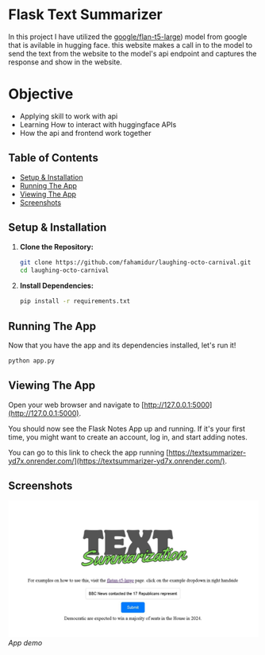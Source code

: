 # Flask Text Summarizer

In this project I have utilized the [google/flan-t5-large](https://huggingface.co/google/flan-t5-large?text=Translate+to+German%3A++My+name+is+Arthur)) model from google that is avilable in hugging face. this website makes a call in to the model to send the text from the website to the model's api endpoint and captures the response and show in the website.

# Objective
- Applying skill to work with api
- Learning How to interact with huggingface APIs
- How the api and frontend work together

## Table of Contents
- [Setup & Installation](#setup--installation)
- [Running The App](#running-the-app)
- [Viewing The App](#viewing-the-app)
- [Screenshots](#screenshots)

## Setup & Installation

1. **Clone the Repository:**
   ```bash
   git clone https://github.com/fahamidur/laughing-octo-carnival.git
   cd laughing-octo-carnival
   ```

2. **Install Dependencies:**
   ```bash
   pip install -r requirements.txt
   ```

## Running The App

Now that you have the app and its dependencies installed, let's run it!

```bash
python app.py
```

## Viewing The App

Open your web browser and navigate to [http://127.0.0.1:5000](http://127.0.0.1:5000).

You should now see the Flask Notes App up and running. If it's your first time, you might want to create an account, log in, and start adding notes.

You can go to this link to check the app running [https://textsummarizer-yd7x.onrender.com/](https://textsummarizer-yd7x.onrender.com/).



## Screenshots
<!-- Add your screenshots here. -->
![Screenshot 1](static/images/s1.JPG)
*App demo*

